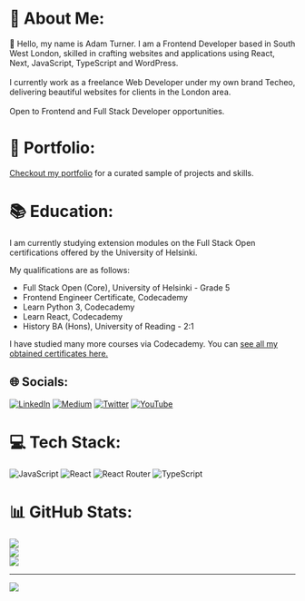 # 💫 About Me:
👋 Hello, my name is Adam Turner. I am a Frontend Developer based in South West London, skilled in crafting websites and applications using React, Next, JavaScript, TypeScript and WordPress.<br><br>I currently work as a freelance Web Developer under my own brand Techeo, delivering beautiful websites for clients in the London area.<br><br>Open to Frontend and Full Stack Developer opportunities.

# 🎨 Portfolio:
[Checkout my portfolio](https://adamrichardturner.dev/) for a curated sample of projects and skills.

# 📚 Education:
I am currently studying extension modules on the Full Stack Open certifications offered by the University of Helsinki.  

My qualifications are as follows:

- Full Stack Open (Core), University of Helsinki - Grade 5
- Frontend Engineer Certificate, Codecademy 
- Learn Python 3, Codecademy
- Learn React, Codecademy
- History BA (Hons), University of Reading - 2:1

I have studied many more courses via Codecademy. You can [see all my obtained certificates here.](https://www.codecademy.com/profiles/adamrichardturner1988/)

## 🌐 Socials:
[![LinkedIn](https://img.shields.io/badge/LinkedIn-%230077B5.svg?logo=linkedin&logoColor=white)](https://linkedin.com/in/adamrichardturner88) [![Medium](https://img.shields.io/badge/Medium-12100E?logo=medium&logoColor=white)](https://medium.com/@adamrichardturner) [![Twitter](https://img.shields.io/badge/Twitter-%231DA1F2.svg?logo=Twitter&logoColor=white)](https://twitter.com/csturner88) [![YouTube](https://img.shields.io/badge/YouTube-%23FF0000.svg?logo=YouTube&logoColor=white)](https://youtube.com/@codefullstack) 

# 💻 Tech Stack:
![JavaScript](https://img.shields.io/badge/javascript-%23323330.svg?style=for-the-badge&logo=javascript&logoColor=%23F7DF1E) ![React](https://img.shields.io/badge/react-%2320232a.svg?style=for-the-badge&logo=react&logoColor=%2361DAFB) ![React Router](https://img.shields.io/badge/React_Router-CA4245?style=for-the-badge&logo=react-router&logoColor=white) ![TypeScript](https://img.shields.io/badge/typescript-%23007ACC.svg?style=for-the-badge&logo=typescript&logoColor=white)
# 📊 GitHub Stats:
![](https://github-readme-stats.vercel.app/api?username=adamrichardturner&theme=dark&hide_border=false&include_all_commits=false&count_private=false)<br/>
![](https://github-readme-streak-stats.herokuapp.com/?user=adamrichardturner&theme=dark&hide_border=false)<br/>
![](https://github-readme-stats.vercel.app/api/top-langs/?username=adamrichardturner&theme=dark&hide_border=false&include_all_commits=false&count_private=false&layout=compact)

---
[![](https://visitcount.itsvg.in/api?id=adamrichardturner&icon=0&color=0)](https://visitcount.itsvg.in)

<!-- Proudly created with GPRM ( https://gprm.itsvg.in ) -->
